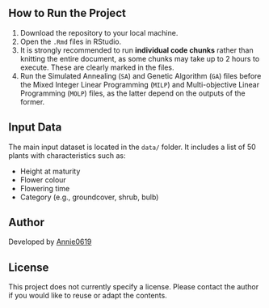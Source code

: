 
## How to Run the Project

1. Download the repository to your local machine.
2. Open the `.Rmd` files in RStudio.
3. It is strongly recommended to run **individual code chunks** rather than knitting the entire document, as some chunks may take up to 2 hours to execute. These are clearly marked in the files.
4. Run the Simulated Annealing (`SA`) and Genetic Algorithm (`GA`) files before the Mixed Integer Linear Programming (`MILP`) and Multi-objective Linear Programming (`MOLP`) files, as the latter depend on the outputs of the former.

## Input Data

The main input dataset is located in the `data/` folder. It includes a list of 50 plants with characteristics such as:
- Height at maturity
- Flower colour
- Flowering time
- Category (e.g., groundcover, shrub, bulb)

## Author

Developed by [Annie0619](https://github.com/Annie0619)

## License

This project does not currently specify a license. Please contact the author if you would like to reuse or adapt the contents.

